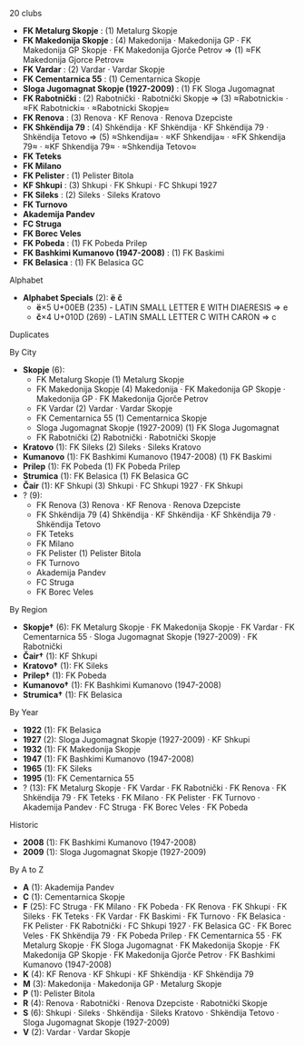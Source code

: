 20 clubs

- **FK Metalurg Skopje** : (1) Metalurg Skopje
- **FK Makedonija Skopje** : (4) Makedonija · Makedonija GP · FK Makedonija GP Skopje · FK Makedonija Gjorče Petrov ⇒ (1) ≈FK Makedonija Gjorce Petrov≈
- **FK Vardar** : (2) Vardar · Vardar Skopje
- **FK Cementarnica 55** : (1) Cementarnica Skopje
- **Sloga Jugomagnat Skopje (1927-2009)** : (1) FK Sloga Jugomagnat
- **FK Rabotnički** : (2) Rabotnički · Rabotnički Skopje ⇒ (3) ≈Rabotnicki≈ · ≈FK Rabotnicki≈ · ≈Rabotnicki Skopje≈
- **FK Renova** : (3) Renova · KF Renova · Renova Dzepciste
- **FK Shkëndija 79** : (4) Shkëndija · KF Shkëndija · KF Shkëndija 79 · Shkëndija Tetovo ⇒ (5) ≈Shkendija≈ · ≈KF Shkendija≈ · ≈FK Shkendija 79≈ · ≈KF Shkendija 79≈ · ≈Shkendija Tetovo≈
- **FK Teteks**
- **FK Milano**
- **FK Pelister** : (1) Pelister Bitola
- **KF Shkupi** : (3) Shkupi · FK Shkupi · FC Shkupi 1927
- **FK Sileks** : (2) Sileks · Sileks Kratovo
- **FK Turnovo**
- **Akademija Pandev**
- **FC Struga**
- **FK Borec Veles**
- **FK Pobeda** : (1) FK Pobeda Prilep
- **FK Bashkimi Kumanovo (1947-2008)** : (1) FK Baskimi
- **FK Belasica** : (1) FK Belasica GC




Alphabet

- **Alphabet Specials** (2):  **ë**  **č** 
  - **ë**×5 U+00EB (235) - LATIN SMALL LETTER E WITH DIAERESIS ⇒ e
  - **č**×4 U+010D (269) - LATIN SMALL LETTER C WITH CARON ⇒ c




Duplicates





By City

- **Skopje** (6): 
  - FK Metalurg Skopje  (1) Metalurg Skopje
  - FK Makedonija Skopje  (4) Makedonija · FK Makedonija GP Skopje · Makedonija GP · FK Makedonija Gjorče Petrov
  - FK Vardar  (2) Vardar · Vardar Skopje
  - FK Cementarnica 55  (1) Cementarnica Skopje
  - Sloga Jugomagnat Skopje (1927-2009)  (1) FK Sloga Jugomagnat
  - FK Rabotnički  (2) Rabotnički · Rabotnički Skopje
- **Kratovo** (1): FK Sileks  (2) Sileks · Sileks Kratovo
- **Kumanovo** (1): FK Bashkimi Kumanovo (1947-2008)  (1) FK Baskimi
- **Prilep** (1): FK Pobeda  (1) FK Pobeda Prilep
- **Strumica** (1): FK Belasica  (1) FK Belasica GC
- **Čair** (1): KF Shkupi  (3) Shkupi · FC Shkupi 1927 · FK Shkupi
- ? (9): 
  - FK Renova  (3) Renova · KF Renova · Renova Dzepciste
  - FK Shkëndija 79  (4) Shkëndija · KF Shkëndija · KF Shkëndija 79 · Shkëndija Tetovo
  - FK Teteks 
  - FK Milano 
  - FK Pelister  (1) Pelister Bitola
  - FK Turnovo 
  - Akademija Pandev 
  - FC Struga 
  - FK Borec Veles 




By Region

- **Skopje†** (6):   FK Metalurg Skopje · FK Makedonija Skopje · FK Vardar · FK Cementarnica 55 · Sloga Jugomagnat Skopje (1927-2009) · FK Rabotnički
- **Čair†** (1):   KF Shkupi
- **Kratovo†** (1):   FK Sileks
- **Prilep†** (1):   FK Pobeda
- **Kumanovo†** (1):   FK Bashkimi Kumanovo (1947-2008)
- **Strumica†** (1):   FK Belasica




By Year

- **1922** (1):   FK Belasica
- **1927** (2):   Sloga Jugomagnat Skopje (1927-2009) · KF Shkupi
- **1932** (1):   FK Makedonija Skopje
- **1947** (1):   FK Bashkimi Kumanovo (1947-2008)
- **1965** (1):   FK Sileks
- **1995** (1):   FK Cementarnica 55
- ? (13):   FK Metalurg Skopje · FK Vardar · FK Rabotnički · FK Renova · FK Shkëndija 79 · FK Teteks · FK Milano · FK Pelister · FK Turnovo · Akademija Pandev · FC Struga · FK Borec Veles · FK Pobeda




Historic

- **2008** (1):   FK Bashkimi Kumanovo (1947-2008)
- **2009** (1):   Sloga Jugomagnat Skopje (1927-2009)






By A to Z

- **A** (1): Akademija Pandev
- **C** (1): Cementarnica Skopje
- **F** (25): FC Struga · FK Milano · FK Pobeda · FK Renova · FK Shkupi · FK Sileks · FK Teteks · FK Vardar · FK Baskimi · FK Turnovo · FK Belasica · FK Pelister · FK Rabotnički · FC Shkupi 1927 · FK Belasica GC · FK Borec Veles · FK Shkëndija 79 · FK Pobeda Prilep · FK Cementarnica 55 · FK Metalurg Skopje · FK Sloga Jugomagnat · FK Makedonija Skopje · FK Makedonija GP Skopje · FK Makedonija Gjorče Petrov · FK Bashkimi Kumanovo (1947-2008)
- **K** (4): KF Renova · KF Shkupi · KF Shkëndija · KF Shkëndija 79
- **M** (3): Makedonija · Makedonija GP · Metalurg Skopje
- **P** (1): Pelister Bitola
- **R** (4): Renova · Rabotnički · Renova Dzepciste · Rabotnički Skopje
- **S** (6): Shkupi · Sileks · Shkëndija · Sileks Kratovo · Shkëndija Tetovo · Sloga Jugomagnat Skopje (1927-2009)
- **V** (2): Vardar · Vardar Skopje




